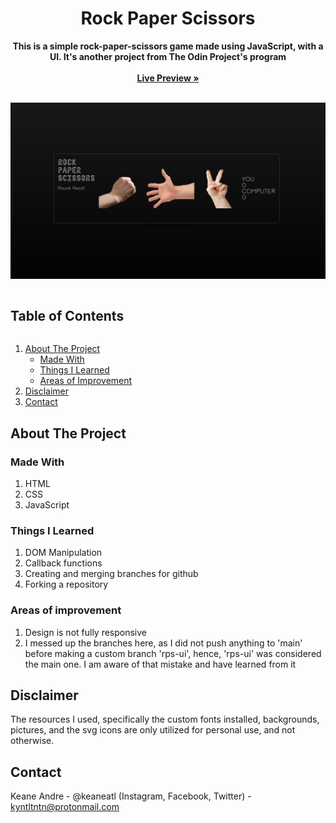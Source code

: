 <p align="center">
  <h1 align="center">Rock Paper Scissors</h1>
  <p align="center">
    <strong>This is a simple rock-paper-scissors game made using JavaScript, with a UI. It's another project from The Odin Project's program</strong>
     <br /><br />
    <a href="https://keaneatl.github.io/rock-paper-scissors/" target="_blank"><strong>Live Preview »</strong></a>
    <br /><br />
  </p>
</p>

<a href="https://keaneatl.github.io/rock-paper-scissors/" target="_blank"><img src="/images/livepreview.jpeg" alt="Rock Paper Scissors Live Preview"></a>

<h2 style="display: inline-block">Table of Contents</h2>
<ol>
  <li>
    <a href="#about-the-project">About The Project</a>
    <ul>
      <li><a href="#made-with">Made With</a></li>
      <li><a href="#things-i-learned">Things I Learned</a></li>
      <li><a href="#areas-of-improvement">Areas of Improvement</a></li>
    </ul>
  </li>

  <li><a href="#disclaimer">Disclaimer</a></li>
  <li><a href="#contact">Contact</a></li>
</ol>

## About The Project
### Made With
1. HTML
2. CSS
3. JavaScript

### Things I Learned
1. DOM Manipulation
2. Callback functions
3. Creating and merging branches for github
4. Forking a repository

### Areas of improvement
1. Design is not fully responsive
2. I messed up the branches here, as I did not push anything to 'main' before making a custom branch 'rps-ui', hence, 'rps-ui' was considered the main one. I am aware of that mistake and have learned from it

## Disclaimer
The resources I used, specifically the custom fonts installed, backgrounds, pictures, and the svg icons are only utilized for personal use, and not otherwise. 

## Contact
Keane Andre - @keaneatl (Instagram, Facebook, Twitter) - <a href="mailto:kyntltntn@protonmail.com">kyntltntn@protonmail.com</a>
